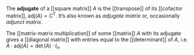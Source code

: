 
The **adjugate** of a [[square matrix]] $A$ is the [[transpose]] of its [[cofactor matrix]], $\mathrm{adj}(A)=C^{\mathsf{T}}$. It’s also known as *adjugate matrix* or, occasionally *adjunct matrix*.

The [[matrix-matrix multiplication]] of some [[matrix]] $A$ with its adjugate gives a [[diagonal matrix]] with entries equal to the [[determinant]] of $A$, i.e. $A \cdot \mathrm{adj}(A) = \det(A) \cdot I_{n}$.